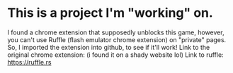# This is a project I'm "working" on.
I found a chrome extension that supposedly unblocks this game, however, you can't use Ruffle (flash emulator chrome extension) on "private" pages. So, I imported the extension into github, to see if it'll work!
 Link to the original chrome extension: (i found it on a shady website lol)
 Link to ruffle: https://ruffle.rs
